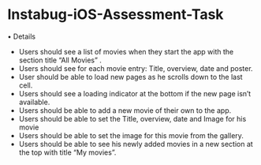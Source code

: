 # Instabug-iOS-Assessment-Task


• Details					
- Users should see a list of movies when they start the app with the section title “All Movies” . 
- Users should see for each movie entry: Title, overview, date and poster.
- User should be able to load new pages as he scrolls down to the last cell.
- Users should see a loading indicator at the bottom if the new page isn’t available. 
- Users should be able to add a new movie of their own to the app.
- Users should be able to set the Title, overview, date and Image for his movie
- Users should be able to set the image for this movie from the gallery.
- Users should be able to see his newly added movies in a new section at the top with title “My movies”.
